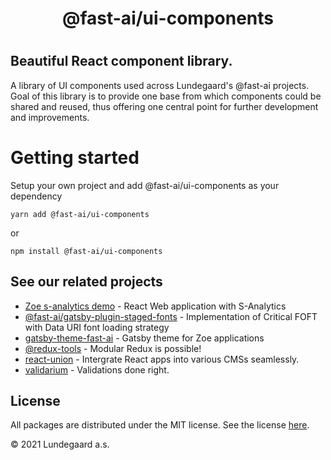 <h1 align="center">@fast-ai/ui-components</h1>

#

## Beautiful React component library.

A library of UI components used across Lundegaard's @fast-ai projects. Goal of this library is to provide one base from which components could be shared and reused, thus offering one central point for further development and improvements.

# Getting started
Setup your own project and add @fast-ai/ui-components as your dependency

```
yarn add @fast-ai/ui-components
```

or

```
npm install @fast-ai/ui-components
```

## See our related projects

- [Zoe s-analytics demo](https://github.com/lundegaard/fast-ai-zoe-demo) - React Web application with S-Analytics
- [@fast-ai/gatsby-plugin-staged-fonts](https://github.com/lundegaard/gatsby-theme-fast-ai/tree/master/packages/gatsby-plugin-staged-fonts) - Implementation of Critical FOFT with Data URI font loading strategy
- [gatsby-theme-fast-ai](https://github.com/lundegaard/gatsby-theme-fast-ai) - Gatsby theme for Zoe applications
- [@redux-tools](https://github.com/lundegaard/redux-tools) - Modular Redux is possible!
- [react-union](https://github.com/lundegaard/react-union) - Intergrate React apps into various CMSs seamlessly.
- [validarium](https://github.com/lundegaard/validarium) - Validations done right.


## License

All packages are distributed under the MIT license. See the license [here](https://github.com/lundegaard/gatsby-theme-fast-ai/blob/master/LICENSE).

© 2021 Lundegaard a.s.
